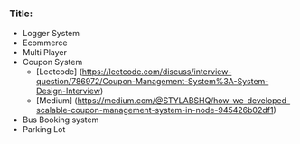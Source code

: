 ### Title:
- Logger System
- Ecommerce
- Multi Player
- Coupon System
  - [Leetcode] (https://leetcode.com/discuss/interview-question/786972/Coupon-Management-System%3A-System-Design-Interview)
  - [Medium] (https://medium.com/@STYLABSHQ/how-we-developed-scalable-coupon-management-system-in-node-945426b02df1)
- Bus Booking system
- Parking Lot
